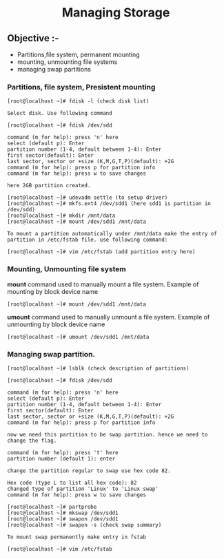 # <center>**Managing Storage**<center>
## Objective :-
- Partitions,file system, permanent mounting
- mounting, unmounting file systems
- managing swap partitions 

### Partitions, file system, Presistent mounting
```
[root@localhost ~]# fdisk -l (check disk list)

Select disk. Use following command

[root@localhost ~]# fdisk /dev/sdd

command (m for help): press 'n' here
select (default p): Enter
partition number (1-4, default between 1-4): Enter
first sector(default): Enter
last sector, sector or +size (K,M,G,T,P)(default): +2G
command (m for help): press p for partition info
command (m for help): press w to save changes 

here 2GB partition created.

[root@localhost ~]# udevadm settle (to setup driver)
[root@localhost ~]# mkfs.ext4 /dev/sdd1 (here sdd1 is partition in /dev/sdd)
[root@localhost ~]# mkdir /mnt/data
[root@localhost ~]# mount /dev/sdd1 /mnt/data

To mount a partition automatically under /mnt/data make the entry of partition in /etc/fstab file. use following command:

[root@localhost ~]# vim /etc/fstab (add partition entry here)
```
### Mounting, Unmounting file system
**mount** command used to manually mount a file system. Example of mounting by block device name
```
[root@localhost ~]# mount /dev/sdd1 /mnt/data
```
**umount** command used to manually unmount a file system. Example of unmounting by block device name
```
[root@localhost ~]# umount /dev/sdd1 /mnt/data
```
### Managing swap partition.
```
[root@localhost ~]# lsblk (check description of partitions)

[root@localhost ~]# fdisk /dev/sdd

command (m for help): press 'n' here
select (default p): Enter
partition number (1-4, default between 1-4): Enter
first sector(default): Enter
last sector, sector or +size (K,M,G,T,P)(default): +2G
command (m for help): press p for partition info

now we need this partition to be swap partition. hence we need to change the flag.

command (m for help): press 't' here
partition number (default 1): enter

change the partition regular to swap use hex code 82.

Hex code (type L to list all hex code): 82
changed type of partition 'Linux' to 'Linux swap'
command (m for help): press w to save changes 

[root@localhost ~]# partprobe
[root@localhost ~]# mkswap /dev/sdd1
[root@localhost ~]# swapon /dev/sdd1
[root@localhost ~]# swapon -s (check swap summary)

To mount swap permanently make entry in fstab

[root@localhost ~]# vim /etc/fstab
```